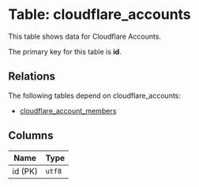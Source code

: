 # Table: cloudflare_accounts

This table shows data for Cloudflare Accounts.

The primary key for this table is **id**.

## Relations

The following tables depend on cloudflare_accounts:
  - [cloudflare_account_members](cloudflare_account_members)

## Columns

| Name          | Type          |
| ------------- | ------------- |
|id (PK)|`utf8`|